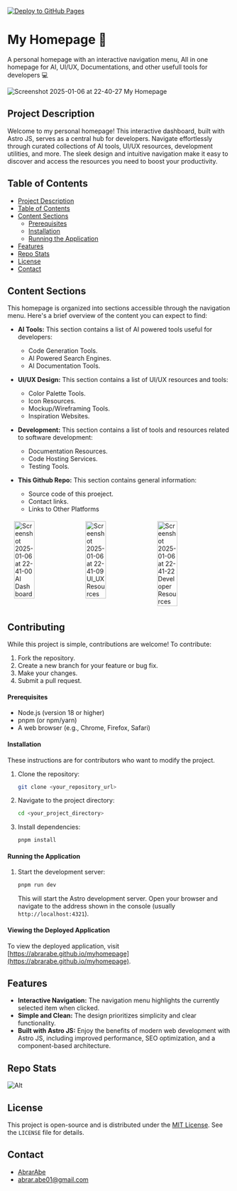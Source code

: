 [![Deploy to GitHub Pages](https://github.com/AbrarAbe/myhomepage/actions/workflows/astro.yml/badge.svg)](https://github.com/AbrarAbe/myhomepage/actions/workflows/astro.yml)

# My Homepage 🚀
A personal homepage with an interactive navigation menu, All in one homepage for AI, UI/UX, Documentations, and other usefull tools for developers 💻

![Screenshot 2025-01-06 at 22-40-27 My Homepage](https://github.com/user-attachments/assets/5f222f10-454f-4dc6-9504-014a92291469)

## Project Description
Welcome to my personal homepage! This interactive dashboard, built with Astro JS, serves as a central hub for developers. Navigate effortlessly through curated collections of AI tools, UI/UX resources, development utilities, and more. The sleek design and intuitive navigation make it easy to discover and access the resources you need to boost your productivity.

## Table of Contents

- [Project Description](#project-description)
- [Table of Contents](#table-of-contents)
- [Content Sections](#content-sections)
  - [Prerequisites](#prerequisites)
  - [Installation](#installation)
  - [Running the Application](#running-the-application)
- [Features](#features)
- [Repo Stats](#repo-stats)
- [License](#license)
- [Contact](#contact)

## Content Sections

This homepage is organized into sections accessible through the navigation menu. Here's a brief overview of the content you can expect to find:

*   **AI Tools:** This section contains a list of AI powered tools useful for developers:
    *   Code Generation Tools.
    *   AI Powered Search Engines.
    *   AI Documentation Tools.

*   **UI/UX Design:** This section contains a list of UI/UX resources and tools:
    *   Color Palette Tools.
    *   Icon Resources.
    *   Mockup/Wireframing Tools.
    *   Inspiration Websites.

*   **Development:** This section contains a list of tools and resources related to software development:
    *   Documentation Resources.
    *   Code Hosting Services.
    *   Testing Tools.

*   **This Github Repo:**  This section contains general information:
    *   Source code of this proeject.
    *   Contact links.
    *   Links to Other Platforms

<div style="display: flex; flex-wrap: wrap; justify-content: center;">
    <img src="https://github.com/user-attachments/assets/f0da00dd-4dfc-457c-a079-0123602176c4" alt="Screenshot 2025-01-06 at 22-41-00 AI Dashboard" style="width: 30%; margin: 5px;">
    <img src="https://github.com/user-attachments/assets/d21a75e8-a652-4617-aeb3-62b1655cbc7f" alt="Screenshot 2025-01-06 at 22-41-09 UI_UX Resources" style="width: 30%; margin: 5px;">
    <img src="https://github.com/user-attachments/assets/74ffbf4b-91fe-453d-b917-b97fa51c5241" alt="Screenshot 2025-01-06 at 22-41-22 Developer Resources" style="width: 30%; margin: 5px;">
</div>

## Contributing

While this project is simple, contributions are welcome! To contribute:

1.  Fork the repository.
2.  Create a new branch for your feature or bug fix.
3.  Make your changes.
4.  Submit a pull request.

#### Prerequisites

*   Node.js (version 18 or higher)
*   pnpm (or npm/yarn)
*   A web browser (e.g., Chrome, Firefox, Safari)

#### Installation

These instructions are for contributors who want to modify the project.

1.  Clone the repository:
    ```bash
    git clone <your_repository_url>
    ```
2.  Navigate to the project directory:
    ```bash
    cd <your_project_directory>
    ```
3.  Install dependencies:
    ```bash
    pnpm install
    ```

#### Running the Application

1.  Start the development server:
    ```bash
    pnpm run dev
    ```

    This will start the Astro development server. Open your browser and navigate to the address shown in the console (usually `http://localhost:4321`).

#### Viewing the Deployed Application

To view the deployed application, visit [https://abrarabe.github.io/myhomepage](https://abrarabe.github.io/myhomepage).

## Features

*   **Interactive Navigation:** The navigation menu highlights the currently selected item when clicked.
*   **Simple and Clean:** The design prioritizes simplicity and clear functionality.
*   **Built with Astro JS:** Enjoy the benefits of modern web development with Astro JS, including improved performance, SEO optimization, and a component-based architecture.

## Repo Stats
![Alt](https://repobeats.axiom.co/api/embed/ae961c38fae569e289672bbdb2ac9a4e6d43ff30.svg "Repobeats analytics image")

## License

This project is open-source and is distributed under the [MIT License](LICENSE). See the `LICENSE` file for details.

## Contact

*   [AbrarAbe](<https://github.com/AbrarAbe>)
*   <abrar.abe01@gmail.com>
